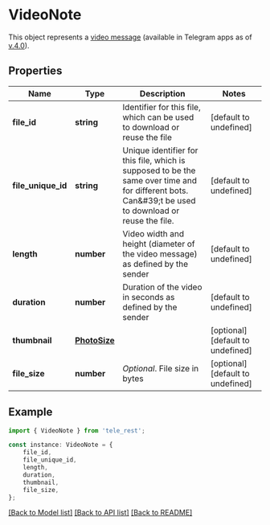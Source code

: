 # VideoNote

This object represents a [video message](https://telegram.org/blog/video-messages-and-telescope) (available in Telegram apps as of [v.4.0](https://telegram.org/blog/video-messages-and-telescope)).

## Properties

Name | Type | Description | Notes
------------ | ------------- | ------------- | -------------
**file_id** | **string** | Identifier for this file, which can be used to download or reuse the file | [default to undefined]
**file_unique_id** | **string** | Unique identifier for this file, which is supposed to be the same over time and for different bots. Can\&#39;t be used to download or reuse the file. | [default to undefined]
**length** | **number** | Video width and height (diameter of the video message) as defined by the sender | [default to undefined]
**duration** | **number** | Duration of the video in seconds as defined by the sender | [default to undefined]
**thumbnail** | [**PhotoSize**](PhotoSize.md) |  | [optional] [default to undefined]
**file_size** | **number** | *Optional*. File size in bytes | [optional] [default to undefined]

## Example

```typescript
import { VideoNote } from 'tele_rest';

const instance: VideoNote = {
    file_id,
    file_unique_id,
    length,
    duration,
    thumbnail,
    file_size,
};
```

[[Back to Model list]](../README.md#documentation-for-models) [[Back to API list]](../README.md#documentation-for-api-endpoints) [[Back to README]](../README.md)
